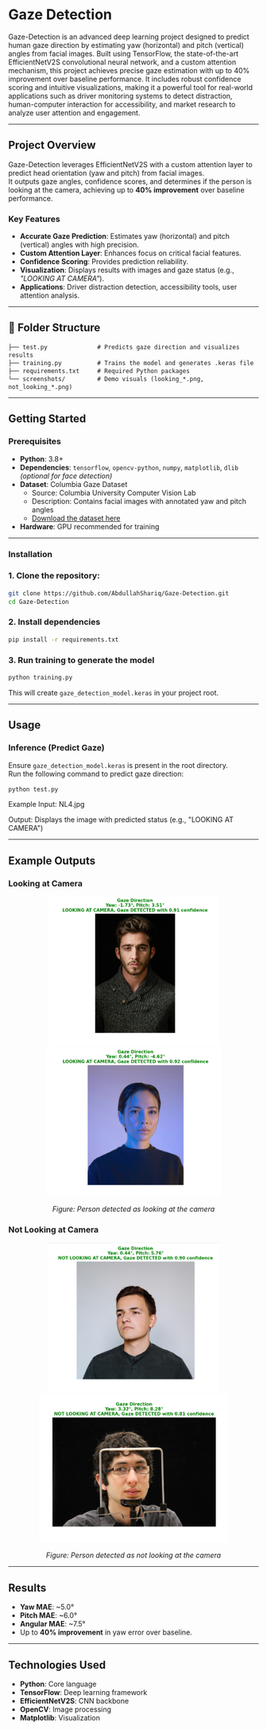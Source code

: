 #  Gaze Detection

Gaze-Detection is an advanced deep learning project designed to predict human gaze direction by estimating yaw (horizontal) and pitch (vertical) angles from facial images. Built using TensorFlow, the state-of-the-art EfficientNetV2S convolutional neural network, and a custom attention mechanism, this project achieves precise gaze estimation with up to 40% improvement over baseline performance. It includes robust confidence scoring and intuitive visualizations, making it a powerful tool for real-world applications such as driver monitoring systems to detect distraction, human-computer interaction for accessibility, and market research to analyze user attention and engagement.

---

##  Project Overview

Gaze-Detection leverages EfficientNetV2S with a custom attention layer to predict head orientation (yaw and pitch) from facial images.  
It outputs gaze angles, confidence scores, and determines if the person is looking at the camera, achieving up to **40% improvement** over baseline performance.

###  Key Features

- **Accurate Gaze Prediction**: Estimates yaw (horizontal) and pitch (vertical) angles with high precision.  
- **Custom Attention Layer**: Enhances focus on critical facial features.  
- **Confidence Scoring**: Provides prediction reliability.  
- **Visualization**: Displays results with images and gaze status (e.g., *"LOOKING AT CAMERA"*).  
- **Applications**: Driver distraction detection, accessibility tools, user attention analysis.

---

## 📁 Folder Structure

```
├── test.py              # Predicts gaze direction and visualizes results
├── training.py          # Trains the model and generates .keras file
├── requirements.txt     # Required Python packages
└── screenshots/         # Demo visuals (looking_*.png, not_looking_*.png)
```

---

##  Getting Started

###  Prerequisites

- **Python**: 3.8+
- **Dependencies**: `tensorflow`, `opencv-python`, `numpy`, `matplotlib`, `dlib` *(optional for face detection)*  
- **Dataset**: Columbia Gaze Dataset  
  - Source: Columbia University Computer Vision Lab  
  - Description: Contains facial images with annotated yaw and pitch angles  
  - [Download the dataset here](https://www.cs.columbia.edu/CAVE/databases/columbia_gaze/)
- **Hardware**: GPU recommended for training

---

###  Installation

### 1. Clone the repository:

```bash
git clone https://github.com/AbdullahShariq/Gaze-Detection.git
cd Gaze-Detection
```
### 2. Install dependencies
```bash
pip install -r requirements.txt
```
### 3. Run training to generate the model
```bash
python training.py
```
This will create `gaze_detection_model.keras` in your project root.

---


##  Usage

###  Inference (Predict Gaze)

Ensure `gaze_detection_model.keras` is present in the root directory.  
Run the following command to predict gaze direction:

```bash
python test.py
```
Example Input: NL4.jpg

Output: Displays the image with predicted status (e.g., "LOOKING AT CAMERA")

---

##  Example Outputs

###  Looking at Camera
<p align="center">
  <img src="screenshots/looking_1.png" alt="Looking at Camera 1" height="300px" />
  <img src="screenshots/looking_2.png" alt="Looking at Camera 2" height="300px" />
</p>
<p align="center">
  <em>Figure: Person detected as looking at the camera</em>
</p>

###  Not Looking at Camera
<p align="center">
  <img src="screenshots/not_looking_1.png" alt="Not Looking at Camera 1" height="300px" />
  <img src="screenshots/not_looking_2.png" alt="Not Looking at Camera 2" height="300px" />
</p>
<p align="center">
  <em>Figure: Person detected as not looking at the camera</em>
</p>

---

##  Results

- **Yaw MAE**: ~5.0°
- **Pitch MAE**: ~6.0°
- **Angular MAE**: ~7.5°
- Up to **40% improvement** in yaw error over baseline.

---

##  Technologies Used

- **Python**: Core language  
- **TensorFlow**: Deep learning framework  
- **EfficientNetV2S**: CNN backbone  
- **OpenCV**: Image processing  
- **Matplotlib**: Visualization
